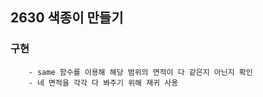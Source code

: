 ## 2630 색종이 만들기

### 구현
```
    - same 함수를 이용해 해당 범위의 면적이 다 같은지 아닌지 확인
    - 네 면적을 각각 다 봐주기 위해 재귀 사용
```


